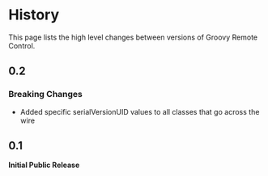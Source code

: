 # History

This page lists the high level changes between versions of Groovy Remote Control.

## 0.2

### Breaking Changes

* Added specific serialVersionUID values to all classes that go across the wire

## 0.1

**Initial Public Release**
